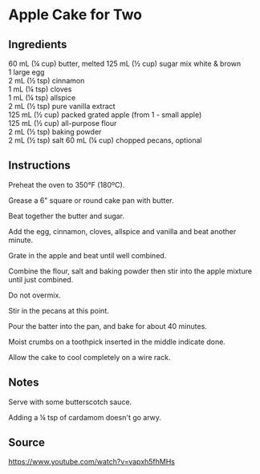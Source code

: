 # Apple Cake for Two

## Ingredients
60 mL (¼ cup) butter, melted
125 mL (½ cup) sugar mix white & brown  
1 large egg  
2 mL (½ tsp) cinnamon  
1 mL (¼ tsp) cloves  
1 mL (¼ tsp) allspice  
2 mL (½ tsp) pure vanilla extract  
125 mL (½ cup) packed grated apple (from 1 - small apple)  
125 mL (½ cup) all-purpose flour  
2 mL (½ tsp) baking powder  
2 mL (½ tsp) salt
60 mL (¼ cup) chopped pecans, optional

## Instructions
Preheat the oven to 350°F (180ºC).  

Grease a 6" square or round cake pan with butter.  

Beat together the butter and sugar.  

Add the egg, cinnamon, cloves, allspice and vanilla and beat another minute.  

Grate in the apple and beat until well combined.  

Combine the flour, salt and baking powder then stir into the apple mixture until just combined.  

Do not overmix.  

Stir in the pecans at this point.  

Pour the batter into the pan, and bake for about 40 minutes.  

Moist crumbs on a toothpick inserted in the middle indicate done.  

Allow the cake to cool completely on a wire rack.  


## Notes
Serve with some butterscotch sauce.

Adding a ¼ tsp of cardamom doesn't go arwy.

## Source
https://www.youtube.com/watch?v=vapxh5fhMHs
